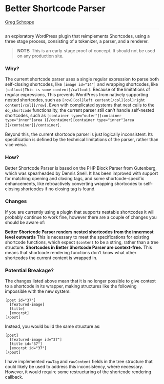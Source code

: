 # Better Shortcode Parser
[Greg Schoppe](https://gschoppe.com)

---
an exploratory WordPress plugin that reimplements Shortcodes, using a three stage process, consisting of a tokenizer, a parser, and a renderer.
>**NOTE:** This is an early-stage proof of concept. It should not be used on any production site.
### Why?
The current shortcode parser uses a single regular expression to parse both self-closing shortcodes, like `[image id="14"]` and wrapping shortcodes, like `[callout]This is some content[/callout]`.
Because of the limitations of regular expressions, This prevents WordPress from natively supporting nested shortcodes, such as `[row][col]left content[/col][col]right content[/col][/row]`. Even with complicated systems that nest calls to the `do_shortcode` functionality, the current parser still can't handle self-nested shortcodes, such as `[container type="outer"][container type="inner"]area 1[/container][container type="inner"]area 2[/container][/container]`.

Beyond this, the current shortcode parser is just logically inconsistent. Its specification is defined by the technical limitations of the parser, rather than vice versa.

### How?

Better Shortcode Parser is based on the PHP Block Parser from Gutenberg, which was spearheaded by Dennis Snell. It has been improved with support for matching opening and closing tags, and some shortcode-specific enhancements, like retroactively converting wrapping shortcodes to self-closing shortcodes if no closing tag is found.

### Changes

If you are currently using a plugin that supports nestable shortcodes it will probably continue to work fine, however there are a couple of changes you should be aware of:

**Better Shortcode Parser renders nested shortcodes from the innermost level outwards**
This is necessary to meet the specifications for existing shortcode functions, which expect `$content` to be a string, rather than a tree structure.
**Shortcodes in Better Shortcode Parser are context-free.**
This means that shortcode rendering functions don't know what other shortcodes the current content is wrapped in.

### Potential Breakage?

The changes listed above mean that it is no longer possible to give context to a shortcode in its wrapper, making structures like the following impossible with the new system:

```
[post id="37"]
  [featured-image]
  [title]
  [excerpt]
[/post]
```

Instead, you would build the same structure as:

```
[post]
  [featured-image id="37"]
  [title id="37"]
  [excerpt id="37"]
[/post]
```

I have implemented `rawTag` and `rawContent` fields in the tree structure that could likely be used to address this inconsistency, where necessary. However, it would require some restructuring of the shortcode rendering callback.
